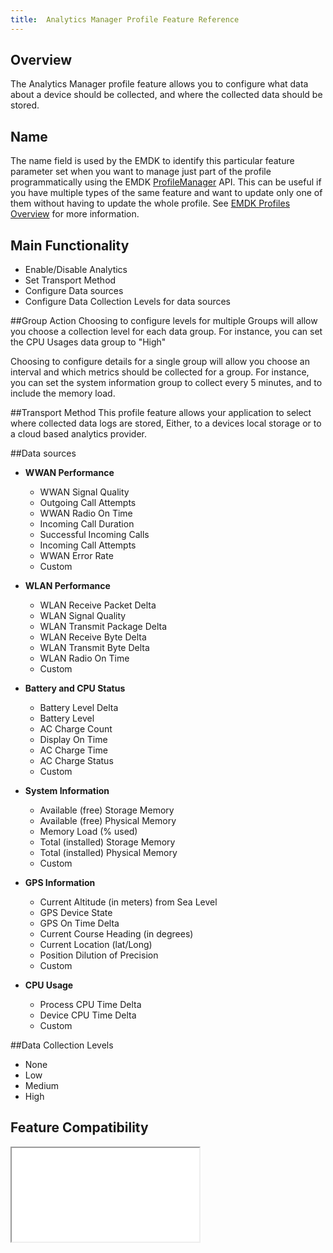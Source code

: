 ```yaml
---
title:  Analytics Manager Profile Feature Reference
---
```


## Overview

The Analytics Manager profile feature allows you to configure what data about a device should be collected, and where the collected data should be stored.

## Name
The name field is used by the EMDK to identify this particular feature parameter set when you want to manage just part of the profile programmatically using the EMDK [ProfileManager](/emdk-for-android/4-0/api/ProfileManager) API. This can be useful if you have multiple types of the same feature and want to update only one of them without having to update the whole profile. See [EMDK Profiles Overview](/emdk-for-android/4-0/guide/profiles/usingwizard) for more information.

## Main Functionality

* Enable/Disable Analytics 
* Set Transport Method
* Configure Data sources
* Configure Data Collection Levels for data sources

##Group Action
Choosing to configure levels for multiple Groups will allow you choose a collection level for each data group. For instance, you can set the CPU Usages data group to "High" 

Choosing to configure details for a single group will allow you choose an interval and which metrics should be collected for a group. For instance, you can set the system information group to collect every 5 minutes, and to include the memory load.

##Transport Method
This profile feature allows your application to select where collected data logs are stored, Either, to a devices local storage or to a cloud based analytics provider.

##Data sources
  * **WWAN Performance**
    * WWAN Signal Quality
    * Outgoing Call Attempts
    * WWAN Radio On Time
    * Incoming Call Duration
    * Successful Incoming Calls
    * Incoming Call Attempts
    * WWAN Error Rate
    * Custom


  * **WLAN Performance**	
    * WLAN Receive Packet Delta
    * WLAN Signal Quality
    * WLAN Transmit Package Delta
    * WLAN Receive Byte Delta
    * WLAN Transmit Byte Delta
    * WLAN Radio On Time
    * Custom


  * **Battery and CPU Status**	
    * Battery Level Delta
    * Battery Level
    * AC Charge Count
    * Display On Time
    * AC Charge Time
    * AC Charge Status
    * Custom

  * **System Information**	
    * Available (free) Storage Memory
    * Available (free) Physical Memory
    * Memory Load (% used) 
    * Total (installed) Storage Memory
    * Total (installed) Physical Memory
    * Custom


  * **GPS Information**
    * Current Altitude (in meters) from Sea Level
    * GPS Device State
    * GPS On Time Delta
    * Current Course Heading (in degrees)
    * Current Location (lat/Long)
    * Position Dilution of Precision
    * Custom

  * **CPU Usage**
    * Process CPU Time Delta
    * Device CPU Time Delta
    * Custom

  
##Data Collection Levels
  * None	
  * Low	
  * Medium	
  * High 


## Feature Compatibility
<iframe src="compare.html#mx=4.3&csp=AnalyticsMgr&os=All&embed=true"></iframe> 

